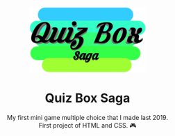 <p align='center'>
  <img src='./QuizBoxSagaName.png' height='150px'>
</p>

<h1 align='center'>Quiz Box Saga</h1>

<p align='center'>My first mini game multiple choice that I made last 2019.<br>First project of HTML and CSS. 🎮</p>